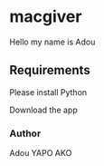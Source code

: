 # macgiver

Hello my name is Adou

## Requirements

Please install Python

Download the app
### Author

Adou YAPO AKO